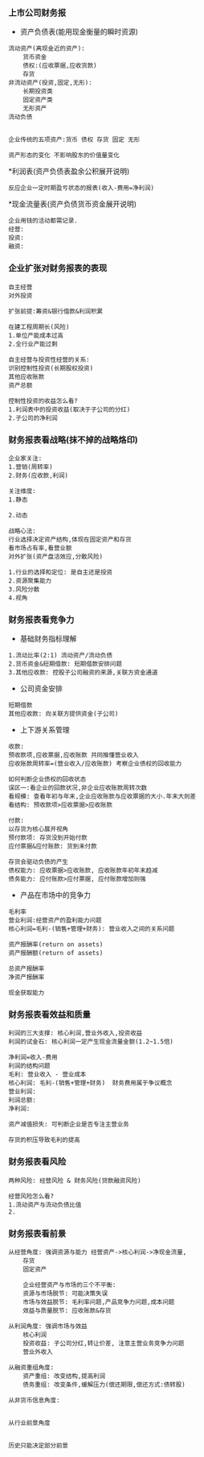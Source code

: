 ### 上市公司财务报

* 资产负债表(能用现金衡量的瞬时资源)
```text
流动资产(离现金近的资产):
    货币资金
    债权:(应收票据,应收货款)
    存货
非流动资产(投资,固定,无形):
    长期投资类
    固定资产类
    无形资产
流动负债
        
    
企业传统的五项资产:货币 债权 存货 固定 无形    

资产形态的变化 不影响股东的价值量变化     
```

*利润表(资产负债表盈余公积展开说明)
```text
反应企业一定时期盈亏状态的报表(收入-费用=净利润)
``` 
 
*现金流量表(资产负债货币资金展开说明)  
```text
企业用钱的活动都需记录.
经营:
投资:
融资:
```

### 企业扩张对财务报表的表现
```text
自主经营
对外投资

扩张前提:筹资&银行借款&利润积累

在建工程周期长(风险)
1.单位产能成本过高
2.全行业产能过剩

自主经营与投资性经营的关系:
识别控制性投资(长期股权投资)
其他应收账款
资产总额

控制性投资的收益怎么看?
1.利润表中的投资收益(取决于子公司的分红)
2.子公司的净利润
```

### 财务报表看战略(抹不掉的战略烙印)
```text
企业家关注:
1.营销(周转率)
2.财务(应收款,利润)

关注维度:
1.静态
    
2.动态

战略心法:
行业选择决定资产结构,体现在固定资产和存货
看市场占有率,看营业额
对外扩张(资产盘活效应,分散风险)

1.行业的选择和定位: 是自主还是投资
2.资源聚集能力
3.风险分散
4.视角
```
### 财务报表看竞争力
* 基础财务指标理解
```text
1.流动比率(2:1) 流动资产/流动负债
2.货币资金&短期借款: 短期借款安排问题
3.其他应收款: 控股子公司融资的来源,关联方资金通道
```
* 公司资金安排
```text
短期借款
其他应收款: 向关联方提供资金(子公司)
```

* 上下游关系管理

```text
收款:
预收款项,应收票据,应收账款 共同推懂营业收入
应收账款周转率=(营业收入/应收账款) 考察企业债权的回收能力

如何判断企业债权的回收状态
误区一:看企业的回款状况,非企业应收账款周转次数
看规模: 查看年初与年末,企业应收账款与应收票据的大小.年末大则差
看结构: 预收款项>应收票据>应收账款

付款:
以存货为核心展开视角
预付款项: 存货没到开始付款
应付票据&应付账款: 货到未付款

存货会驱动负债的产生
债权能力: 应收票据>应收账款, 应收账款年初年末趋减
债务能力: 应付账款>应付票据, 应付账款增加则强
```
* 产品在市场中的竞争力
```text
毛利率
营业利润:经营资产的盈利能力问题 
核心利润=毛利-(销售+管理+财务): 营业收入之间的关系问题

资产报酬率(return on assets)
资产报酬额(return of assets)

总资产报酬率
净资产报酬率

现金获取能力
```

### 财务报表看效益和质量
```text
利润的三大支撑: 核心利润,营业外收入,投资收益
利润的试金石: 核心利润一定产生现金流量金额(1.2~1.5倍)

净利润=收入-费用
利润的结构问题
毛利: 营业收入 - 营业成本
核心利润: 毛利-(销售+管理+财务)  财务费用属于争议概念
营业利润: 
利润总额:
净利润: 

资产减值损失: 可判断企业是否专注主营业务

存货的积压导致毛利的提高
```

### 财务报表看风险
```text
两种风险: 经营风险 & 财务风险(贷款融资风险)

经营风险怎么看?
1.流动资产与流动负债比值
2.
```

### 财务报表看前景
```text
从经营角度: 强调资源与能力 经营资产->核心利润->净现金流量,
    存货 
    固定资产
    
    企业经营资产与市场的三个不平衡:
    资源与市场脱节: 可能决策失误
    市场与效益脱节: 毛利率问题,产品竞争力问题,成本问题
    效益与质量脱节: 应收账款&存货
    
从利润角度: 强调市场与效益
    核心利润
    投资收益: 子公司分红,转让价差, 注意主营业务竞争力问题
    营业外收入
    
从融资重组角度:
    资产重组: 改变结构,提高利润
    债务重组: 改变条件,缓解压力(偿还期限,偿还方式:债转股)

从非货币信息角度:


从行业前景角度
   
```

```text
历史只能决定部分前景
```




